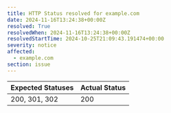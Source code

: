 ```yaml
---
title: HTTP Status resolved for example.com
date: 2024-11-16T13:24:38+00:00Z
resolved: True
resolvedWhen: 2024-11-16T13:24:38+00:00Z
resolvedStartTime: 2024-10-25T21:09:43.191474+00:00
severity: notice
affected:
  - example.com
section: issue
---
```


| Expected Statuses | Actual Status  |
|-------------------|----------------|
| 200, 301, 302 | 200 |
